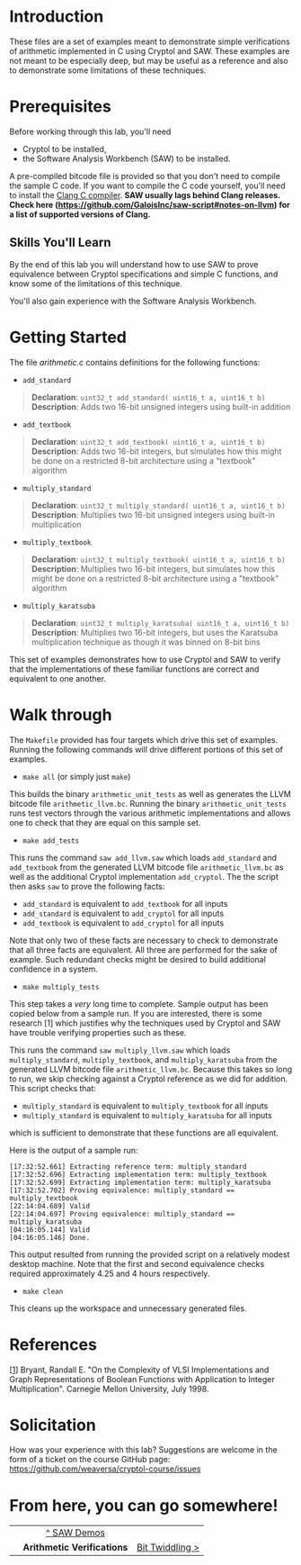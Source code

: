 # Introduction

These files are a set of examples meant to demonstrate simple
verifications of arithmetic implemented in C using Cryptol and
SAW. These examples are not meant to be especially deep, but may be
useful as a reference and also to demonstrate some limitations of
these techniques.

# Prerequisites

Before working through this lab, you'll need
  * Cryptol to be installed,
  * the Software Analysis Workbench (SAW) to be installed.
  
A pre-compiled bitcode file is provided so that you don't need to
compile the sample C code. If you want to compile the C code yourself,
you'll need to install the [Clang C
compiler](https://clang.llvm.org/). **SAW usually lags behind Clang
releases. Check here
(https://github.com/GaloisInc/saw-script#notes-on-llvm) for a list of
supported versions of Clang.**

## Skills You'll Learn

By the end of this lab you will understand how to use SAW to prove
equivalence between Cryptol specifications and simple C functions, and
know some of the limitations of this technique.

You'll also gain experience with the Software Analysis Workbench.

# Getting Started

The file *arithmetic.c* contains definitions for the following functions:

 * `add_standard`

  > __Declaration__: `uint32_t add_standard( uint16_t a, uint16_t b)`
  > __Description__: Adds two 16-bit unsigned integers using built-in addition

 * `add_textbook`
  > __Declaration__: `uint32_t add_textbook( uint16_t a, uint16_t b)`
  > __Description__: Adds two 16-bit integers, but simulates how this might be done on a restricted 8-bit architecture using a "textbook" algorithm

 * `multiply_standard`
  > __Declaration__: `uint32_t multiply_standard( uint16_t a, uint16_t b)`
  > __Description__: Multiplies two 16-bit unsigned integers using built-in multiplication

 * `multiply_textbook`
  > __Declaration__: `uint32_t multiply_textbook( uint16_t a, uint16_t b)`
  > __Description__: Multiplies two 16-bit integers, but simulates how this might be done on a restricted 8-bit architecture using a "textbook" algorithm

 * `multiply_karatsuba`
  > __Declaration__: `uint32_t multiply_karatsuba( uint16_t a, uint16_t b)`
  > __Description__: Multiplies two 16-bit integers, but uses the Karatsuba multiplication technique as though it was binned on 8-bit bins

This set of examples demonstrates how to use Cryptol and SAW to verify that the implementations of these familiar functions are correct and equivalent to one another.

# Walk through

The `Makefile` provided has four targets which drive this set of examples. Running the following commands will drive different portions of this set of examples.

* `make all` (or simply just `make`)

This builds the binary `arithmetic_unit_tests` as well as generates the LLVM bitcode file `arithmetic_llvm.bc`. Running the binary `arithmetic_unit_tests` runs test vectors through the various arithmetic implementations and allows one to check that they are equal on this sample set.

* `make add_tests`

This runs the command `saw add_llvm.saw` which loads `add_standard` and `add_textbook` from the generated LLVM bitcode file `arithmetic_llvm.bc` as well as the additional Cryptol implementation `add_cryptol`. The the script then asks `saw` to prove the following facts:

  - `add_standard` is equivalent to `add_textbook` for all inputs
  - `add_standard` is equivalent to `add_cryptol` for all inputs
  - `add_textbook` is equivalent to `add_cryptol` for all inputs

Note that only two of these facts are necessary to check to demonstrate that all three facts are equivalent. All three are performed for the sake of example. Such redundant checks might be desired to build additional confidence in a system.

* `make multiply_tests`

This step takes a *very* long time to complete. Sample output has been copied below from a sample run. If you are interested, there is some research [1] which justifies why the techniques used by Cryptol and SAW have trouble verifying properties such as these.

This runs the command `saw multiply_llvm.saw` which loads `multiply_standard`, `multiply_textbook`, and `multiply_karatsuba` from the generated LLVM bitcode file `arithmetic_llvm.bc`. Because this takes so long to run, we skip checking against a Cryptol reference as we did for addition. This script checks that:

  - `multiply_standard` is equivalent to `multiply_textbook` for all inputs
  - `multiply_standard` is equivalent to `multiply_karatsuba` for all inputs

which is sufficient to demonstrate that these functions are all equivalent.

Here is the output of a sample run:

    [17:32:52.661] Extracting reference term: multiply_standard
    [17:32:52.696] Extracting implementation term: multiply_textbook
    [17:32:52.699] Extracting implementation term: multiply_karatsuba
    [17:32:52.702] Proving equivalence: multiply_standard == multiply_textbook
    [22:14:04.689] Valid
    [22:14:04.697] Proving equivalence: multiply_standard == multiply_karatsuba
    [04:16:05.144] Valid
    [04:16:05.146] Done.

This output resulted from running the provided script on a relatively modest desktop machine. Note that the first and second equivalence checks required approximately 4.25 and 4 hours respectively.

* `make clean`

This cleans up the workspace and unnecessary generated files.

# References

[[1](https://ieeexplore.ieee.org/document/73590)] Bryant, Randall E. "On the Complexity of VLSI Implementations and Graph Representations of Boolean Functions with Application to Integer Multiplication". Carnegie Mellon University, July 1998.

# Solicitation

How was your experience with this lab? Suggestions are welcome in the
form of a ticket on the course GitHub page:
https://github.com/weaversa/cryptol-course/issues

# From here, you can go somewhere!

||||
|-:|:-:|-|
|| [ ^ SAW Demos ](../Demos.md) ||
|| **Arithmetic Verifications** | [ Bit Twiddling > ](../Bittwiddling/Bittwiddling.md) |

